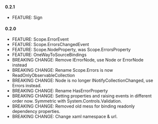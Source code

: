 #### 0.2.1
* FEATURE: Sign

#### 0.2.0
* FEATURE: Scope.ErrorEvent
* FEATURE: Scope.ErrorsChangedEvent
* FEATURE: Scope.NodeProperty, was Scope.ErrorsProperty
* FEATURE: OneWayToSourceBindings
* BREAKING CHANGE: Remove IErrorNode, use Node or ErrorNode instead
* BREAKING CHANGE: Rename Scope.Errors is now ReadOnlyObservableCollection<ValidationError>
* BREAKING CHANGE: Node is no longer INotifyCollectionChanged, use Errors instead.
* BREAKING CHANGE: Rename HasErrorProperty
* BREAKING CHANGE: Setting properties and raising events in different order now. Symmetric with System.Controls.Validation.
* BREAKING CHANGE: Removed old mess for binding readonly dependency properties.
* BREAKING CHANGE: Change xaml namespace & url.